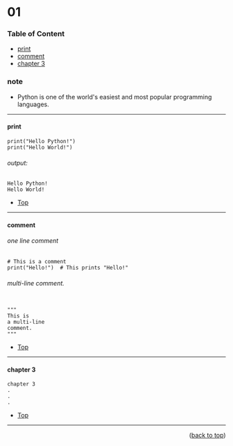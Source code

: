 # 01 

### Table of Content
* [print](#print)
* [comment](#comment)
* [chapter 3](#chapter-3)


### note

* Python is one of the world's easiest and most popular programming languages.

----

#### print

```
print("Hello Python!")
print("Hello World!")
```

###### output: 

```
Hello Python!
Hello World!
```


* [Top](#01)
----

#### comment

###### one line comment

```
# This is a comment
print("Hello!")  # This prints "Hello!"
```

###### multi-line comment.
```

"""
This is 
a multi-line 
comment.
"""
```

* [Top](#01)
----

#### chapter 3

```
chapter 3
.
.
.
```

* [Top](#01)



----

<p align="right">(<a href="#topage">back to top</a>)</p>
<br/>
<br/>

